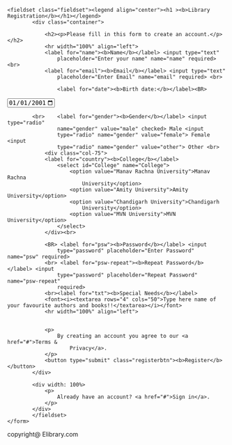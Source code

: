 <!DOCTYPE html>
<html>
<head>
<meta charset="ISO-8859-1">
<title>Registration Form</title>
<style type="text/css">
.container {
	padding: 10px;
	color: "white";
}

.container signin{
		width:70%;
		}
input[type=text], input[type=password] {
	width: 70%;
	padding: 15px;
	margin: 5px 0 22px 0;
	display: inline-block;
	border: none;
	background: #f1f1f1;
}

input[type=text]:focus, input[type=password]:focus {
	background-color: #ddd;
	outline: none;
}


.registerbtn {
	background-color: #000000;
	color: white;
	padding: 16px 20px;
	margin: 8px 0;
	border: none;
	cursor: pointer;
	width: 70%;
	opacity: 0.9;
}

fieldset {
	font-size: 12px;
	padding: 10px;
	width: 500px;
	line-height: 2;
	align: "center";
}

.registerbtn:hover {
	opacity: 1;
}

/* Add a blue text color to links */
a {
	color: dodgerblue;
}

.col-75 {
	float: left;
	width: 75%;
	margin-top: 6px;
}

.body {
	color:#FFD700;
	
}

#footer {
	background-color: black;
	color: white;
	clear: both;
	text-align: center;
	padding: 5px;
}

.signin {
	background-color: #f1f1f1;
	text-align: center;
	width: 40%;
}

fieldset {
	text-align: "center";
	margin: 0 auto;
}
</style>
</head>
<body class="body">
<body background="C:\Users\Training\Desktop\kl.png">

	<fieldset class="fieldset"><legend align="center"><h1 ><b>Library Registration</b></h1></legend>
			<div class="container">
				
				<h2><p>Please fill in this form to create an account.</p></h2>
				<hr width="100%" align="left">
				<label for="name"><b>Name</b></label> <input type="text"
					placeholder="Enter your name" name="name" required> <br>
				<label for="email"><b>Email</b></label> <input type="text"
					placeholder="Enter Email" name="email" required> <br>
					
					<label for="date"><b>Birth date:</b></label><BR>

<input type="date" id="date" name="Birth date"
       value="2001-01-01"
       min="1970-01-01" max="2017-12-31">
					
			<br>	<label for="gender"><b>Gender</b></label> <input type="radio"
					name="gender" value="male" checked> Male <input
					type="radio" name="gender" value="female"> Female <input
					type="radio" name="gender" value="other"> Other <br>
				<div class="col-75">
				<label for="country"><b>College</b></label>
					<select id="College" name="College">
						<option value="Manav Rachna University">Manav Rachna
							University</option>
						<option value="Amity University">Amity University</option>
						<option value="Chandigarh University">Chandigarh
							University</option>
						<option value="MVN University">MVN University</option>
					</select>
				</div><br>

				<BR> <label for="psw"><b>Password</b></label> <input
					type="password" placeholder="Enter Password" name="psw" required>
				<br> <label for="psw-repeat"><b>Repeat Password</b></label> <input
					type="password" placeholder="Repeat Password" name="psw-repeat"
					required>
				<br><label for="txt"><b>Special Needs</b></label>	
				<font><i><textarea rows="4" cols="50">Type here name of your favourite authors and books!!</textarea></i></font>
				<hr width="100%" align="left">
				

				<p>
					By creating an account you agree to our <a href="#">Terms &
						Privacy</a>.
				</p>
				<button type="submit" class="registerbtn"><b>Register</b></button>
			</div>

			<div width: 100%>
				<p>
					Already have an account? <a href="#">Sign in</a>.
				</p>
			</div>
			</fieldset>
	</form>
<div id="footer">copyright@ Elibrary.com</div>
</body>
</body>
</html>
